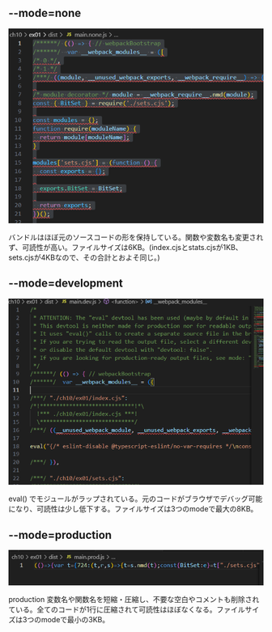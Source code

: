 ## --mode=none

![alt text](image-1.png)

バンドルはほぼ元のソースコードの形を保持している。関数や変数名も変更されず、可読性が高い。ファイルサイズは6KB。(index.cjsとstats.cjsが1KB、sets.cjsが4KBなので、その合計とおよそ同じ。)

## --mode=development

![alt text](image-2.png)

eval() でモジュールがラップされている。元のコードがブラウザでデバッグ可能になり、可読性は少し低下する。ファイルサイズは3つのmodeで最大の8KB。

## --mode=production

![alt text](image.png)

production
変数名や関数名を短縮・圧縮し、不要な空白やコメントも削除されている。全てのコードが1行に圧縮されて可読性はほぼなくなる。ファイルサイズは3つのmodeで最小の3KB。
